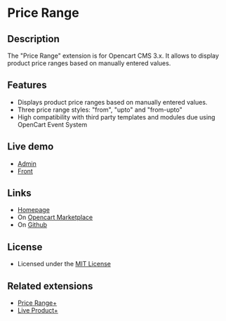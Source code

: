 # Price Range

## Description
The "Price Range" extension is for Opencart CMS 3.x. It allows to display product price ranges based on manually entered values.

## Features
* Displays product price ranges based on manually entered values.
* Three price range styles: "from", "upto" and "from-upto"
* High compatibility with third party templates and modules due using OpenCart Event System

## Live demo
* [Admin](http://ocmod.freevar.com/oc3020/c/admin/index.php?route=extension/module/price_range)
* [Front](http://ocmod.freevar.com/oc3020/c)

## Links
* [Homepage](https://underr.space/en/notes/projects/project-0020.html)
* On [Opencart Marketplace](https://www.opencart.com/index.php?route=marketplace/extension/info&extension_id=33220)
* On [Github](https://github.com/ocmod-space/ocmod-price-range/tree/main/price-range)

## License
* Licensed under the [MIT License](https://raw.githubusercontent.com/ocmod-space/ocmod-price-range/main/price-range/LICENSE.txt)

## Related extensions
* [Price Range+](https://www.opencart.com/index.php?route=marketplace/extension/info&extension_id=38331)
* [Live Product+](https://www.opencart.com/index.php?route=marketplace/extension/info&extension_id=36005)

